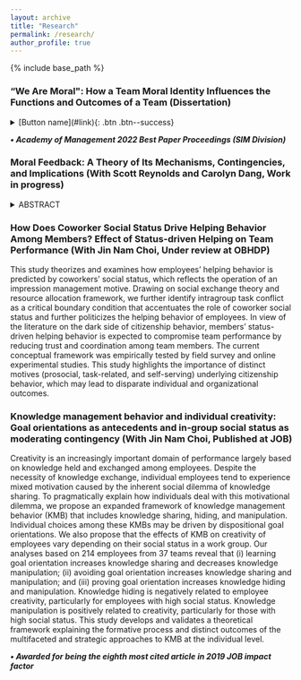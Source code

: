 ```yaml
---
layout: archive
title: "Research"
permalink: /research/
author_profile: true
---
```


{% include base_path %}

### “We Are Moral": How a Team Moral Identity Influences the Functions and Outcomes of a Team (Dissertation)

<details><summary>[Button name](#link){: .btn .btn--success}</summary>
<p>

> _This dissertation introduces the construct of team moral identity, which I define as a team’s shared sense of self that regards morality as a central, distinctive, and enduring characteristic of the team. In keeping with the literature on ethical theory, I delineate this construct as having two forms, conduct-oriented and outcome-oriented identity. Furthermore, I draw on the social identity and self-verification literatures to propose several critical antecedents and consequences of team moral identity. I validate a scale measuring team moral identity, examine the nomological network around the construct, and test several of the relationships proposed in the theoretical model using online, lab, and field data. The findings from this dissertation demonstrate that a) team moral identity dramatically impacts the functions and outcomes of a team, including those with moral and non-moral implications, and that b) conduct- and outcome-oriented team moral identity have distinct organizational implications._

</p>
</details>


**_•	Academy of Management 2022 Best Paper Proceedings (SIM Division)_**

### Moral Feedback: A Theory of Its Mechanisms, Contingencies, and Implications (With Scott Reynolds and Carolyn Dang, Work in progress)

<details><summary>ABSTRACT</summary>
<p>

> _Moral self-regulation has attracted substantial research attention as a mechanism that explains employee moral behavior. However, an important piece of moral regulation has been largely overlooked in the literature, namely, supervisory moral feedback. To theoretically explain the behavioral corrective function of moral feedback, we define two different forms of supervisory moral feedback: criterion referenced and social comparison moral feedback. Drawing from the feedback intervention and moral decision-making literatures, we argue that criterion referenced moral feedback decreases subsequent employee immoral behavior through cognitive pathways, while social comparison moral feedback does so by distinct mechanisms involving social pathways. We also define three different dimensions of the behavioral correction, duration, breadth, and immediacy, and propose that the behavioral correction effect of moral feedback varies contingent upon factors at the individual, team, and organizational levels. The present conceptual analysis highlights supervisors’ role in guiding subordinates who are morally off track and offers practical guidance on how to administer moral feedback consistent with the moral goals of an organization._

</p>
</details>


### How Does Coworker Social Status Drive Helping Behavior Among Members? Effect of Status-driven Helping on Team Performance (With Jin Nam Choi, Under review at OBHDP)

This study theorizes and examines how employees’ helping behavior is predicted by coworkers’ social status, which reflects the operation of an impression management motive. Drawing on social exchange theory and resource allocation framework, we further identify intragroup task conflict as a critical boundary condition that accentuates the role of coworker social status and further politicizes the helping behavior of employees. In view of the literature on the dark side of citizenship behavior, members’ status-driven helping behavior is expected to compromise team performance by reducing trust and coordination among team members. The current conceptual framework was empirically tested by field survey and online experimental studies. This study highlights the importance of distinct motives (prosocial, task-related, and self-serving) underlying citizenship behavior, which may lead to disparate individual and organizational outcomes.

### Knowledge management behavior and individual creativity: Goal orientations as antecedents and in-group social status as moderating contingency (With Jin Nam Choi, Published at JOB)

Creativity is an increasingly important domain of performance largely based on knowledge held and exchanged among employees. Despite the necessity of knowledge exchange, individual employees tend to experience mixed motivation caused by the inherent social dilemma of knowledge sharing. To pragmatically explain how individuals deal with this motivational dilemma, we propose an expanded framework of knowledge management behavior (KMB) that includes knowledge sharing, hiding, and manipulation. Individual choices among these KMBs may be driven by dispositional goal orientations. We also propose that the effects of KMB on creativity of employees vary depending on their social status in a work group. Our analyses based on 214 employees from 37 teams reveal that (i) learning goal orientation increases knowledge sharing and decreases knowledge manipulation; (ii) avoiding goal orientation increases knowledge sharing and manipulation; and (iii) proving goal orientation increases knowledge hiding and manipulation. Knowledge hiding is negatively related to employee creativity, particularly for employees with high social status. Knowledge manipulation is positively related to creativity, particularly for those with high social status. This study develops and validates a theoretical framework explaining the formative process and distinct outcomes of the multifaceted and strategic approaches to KMB at the individual level.

_**•	Awarded for being the eighth most cited article in 2019 JOB impact factor**_







